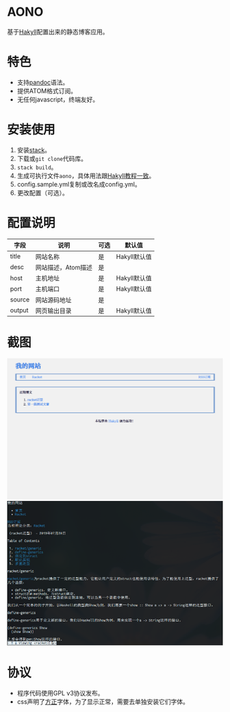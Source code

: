 # AONO

基于[Hakyll](https://jaspervdj.be/hakyll/)配置出来的静态博客应用。

# 特色

+ 支持[pandoc](https://pandoc.org/)语法。
+ 提供ATOM格式订阅。
+ 无任何javascript，终端友好。

# 安装使用

1. 安装[stack](https://docs.haskellstack.org/en/stable/README/)。
2. 下载或`git clone`代码库。
3. `stack build`。
4. 生成可执行文件`aono`，具体用法跟[Hakyll教程一致](https://jaspervdj.be/hakyll/tutorials/01-installation.html)。
5. config.sample.yml复制或改名成config.yml。
6. 更改配置（可选）。

# 配置说明

| 字段    | 说明               | 可选 | 默认值       |
|---------|--------------------|------|--------------|
| title   | 网站名称           | 是   | Hakyll默认值 |
| desc    | 网站描述，Atom描述 | 是   |              |
| host    | 主机地址           | 是   | Hakyll默认值 |
| port    | 主机端口           | 是   | Hakyll默认值 |
| source  | 网站源码地址       | 是   |              |
| output  | 网页输出目录       | 是   | Hakyll默认值 |

# 截图

![火狐截图](./screenshot/firefox-shot.png)
![w3m截图](./screenshot/w3m-shot.png)

# 协议

+ 程序代码使用GPL v3协议发布。
+ css声明了[方正](http://www.foundertype.com/)字体，为了显示正常，需要去单独安装它们字体。
